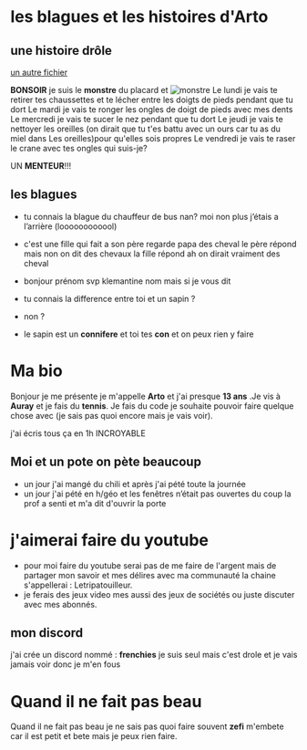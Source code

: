# les blagues et les histoires d'Arto

## une histoire drôle

[un autre fichier](uneconnerie)   

**BONSOIR** je suis le **monstre** du placard et
![monstre](https://img.bfmtv.com/c/1256/708/419/03ab86d497e615c9b47558828b21d.jpeg)
Le lundi je vais te retirer tes chaussettes et te lécher entre les doigts de pieds pendant que tu dort
Le mardi je vais te ronger les ongles de doigt de pieds avec mes dents
Le mercredi je vais te sucer le nez pendant que tu dort
Le jeudi je vais te nettoyer les oreilles (on dirait que tu t'es battu avec un ours car tu as du miel dans
Les oreilles)pour qu'elles sois propres
Le vendredi je vais te raser le crane avec tes ongles
qui suis-je?

UN **MENTEUR**!!!


## les blagues


- tu connais la blague du chauffeur de bus nan? moi non plus j’étais a l’arrière (loooooooooool)

- c'est une fille qui fait a son père regarde papa des cheval le père répond mais non on dit des chevaux la fille répond
ah on dirait vraiment des cheval

- bonjour prénom svp klemantine nom mais si je vous dit


- tu connais la difference entre toi et un sapin ?

- non ?

- le sapin est un **connifere** et toi tes **con** et on peux rien y faire


# Ma bio

Bonjour je me présente je m'appelle **Arto** et j'ai presque **13 ans** .Je vis à **Auray**
et je fais du **tennis**.
Je fais du code je souhaite pouvoir faire quelque chose avec (je sais pas quoi encore mais je vais voir).

j'ai écris tous ça en 1h INCROYABLE

## Moi et un pote on pète beaucoup

- un jour j'ai mangé du chili et après j'ai pété toute la journée
- un jour j'ai pété en h/géo et les fenêtres n’était pas ouvertes du coup la prof a senti
et m'a dit d'ouvrir la porte

# j'aimerai faire du youtube

- pour moi faire du youtube serai pas de me faire de l'argent mais de partager
mon savoir et mes délires avec ma communauté la chaine s'appellerai :
Letripatouilleur.
- je ferais des jeux  video mes aussi des jeux de sociétés ou juste discuter avec mes abonnés.

## mon discord

j'ai crée un discord nommé : **frenchies**
je suis seul mais c'est drole et je vais jamais voir donc je m'en fous

# Quand il ne fait pas beau

Quand il ne fait pas beau je ne sais pas quoi faire
souvent **zefi** m'embete car il est petit et bete mais je peux rien faire.
